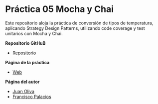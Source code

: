 # Práctica 05 **Mocha y Chai**

Este repositorio aloja la práctica de conversión de tipos de temperatura, aplicando Strategy Design Patterns, utilizando code coverage y test unitarios con Mocha y Chai.


**Repositorio GitHuB**

* [Repositorio](https://github.com/ULL-ESIT-GRADOII-PL/eliminacion-del-switch-juan-fran-2-0/)

**Página de la práctica**

* [Web](https://ull-esit-gradoii-pl.github.io/eliminacion-del-switch-juan-fran-2-0/)

**Página del autor**

* [Juan Oliva](https://alu0100502923.github.io/)
* [Francisco Palacios](https://franjpr.github.io/)
